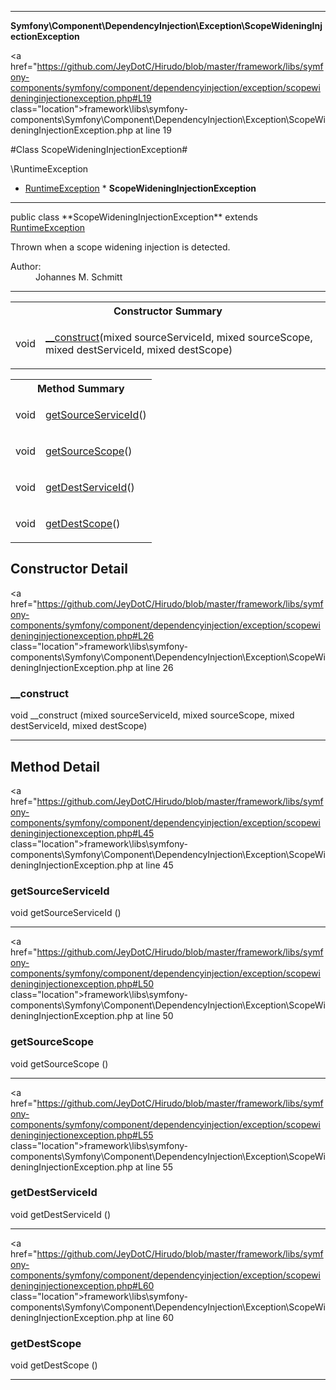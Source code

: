 
- - -

**Symfony\Component\DependencyInjection\Exception\ScopeWideningInjectionException**


<a href="https://github.com/JeyDotC/Hirudo/blob/master/framework/libs/symfony-components/symfony/component/dependencyinjection/exception/scopewideninginjectionexception.php#L19 class="location">framework\libs\symfony-components\Symfony\Component\DependencyInjection\Exception\ScopeWideningInjectionException.php at line 19</a>

#Class ScopeWideningInjectionException#

\RuntimeException
* <a href="https://github.com/JeyDotC/Hirudo-docs/blob/master/symfony/component/dependencyinjection/exception/runtimeexception.html">RuntimeException</a>
        * **ScopeWideningInjectionException**




- - -

<p class="signature">public  class **ScopeWideningInjectionException**
extends <a href="https://github.com/JeyDotC/Hirudo-docs/blob/master/symfony/component/dependencyinjection/exception/runtimeexception.html">RuntimeException</a>

</p>

<div class="comment" id="overview_description"><p>Thrown when a scope widening injection is detected.</p></div>

<dl>
<dt>Author:</dt>
<dd>Johannes M. Schmitt <schmittjoh@gmail.com></dd>
</dl>


- - -

<table id="summary_constructor">
<tr><th colspan="2">Constructor Summary</th></tr>
<tr>
<td><span class='k'></span> <span class='nx'>void</span></td>
<td class="description"><p class="name"><a href="#__construct">__construct</a>(mixed sourceServiceId, mixed sourceScope, mixed destServiceId, mixed destScope)</p></td>
</tr>
</table>

<table id="summary_method">
<tr><th colspan="2">Method Summary</th></tr>
<tr>
<td><span class='k'></span> <span class='nx'>void</span></td>
<td class="description"><p class="name"><a href="#getsourceserviceid">getSourceServiceId</a>()</p></td>
</tr>
<tr>
<td><span class='k'></span> <span class='nx'>void</span></td>
<td class="description"><p class="name"><a href="#getsourcescope">getSourceScope</a>()</p></td>
</tr>
<tr>
<td><span class='k'></span> <span class='nx'>void</span></td>
<td class="description"><p class="name"><a href="#getdestserviceid">getDestServiceId</a>()</p></td>
</tr>
<tr>
<td><span class='k'></span> <span class='nx'>void</span></td>
<td class="description"><p class="name"><a href="#getdestscope">getDestScope</a>()</p></td>
</tr>
</table>

<h2 id="detail_method">Constructor Detail</h2>

<a href="https://github.com/JeyDotC/Hirudo/blob/master/framework/libs/symfony-components/symfony/component/dependencyinjection/exception/scopewideninginjectionexception.php#L26 class="location">framework\libs\symfony-components\Symfony\Component\DependencyInjection\Exception\ScopeWideningInjectionException.php at line 26</a>

<h3 id="__construct">__construct</h3>
<span class='k'></span> <span class='nx'>void</span> <span class='nf'>__construct</span> (mixed sourceServiceId, mixed sourceScope, mixed destServiceId, mixed destScope)

<div class="details">
</div>

- - -

<h2 id="detail_method">Method Detail</h2>

<a href="https://github.com/JeyDotC/Hirudo/blob/master/framework/libs/symfony-components/symfony/component/dependencyinjection/exception/scopewideninginjectionexception.php#L45 class="location">framework\libs\symfony-components\Symfony\Component\DependencyInjection\Exception\ScopeWideningInjectionException.php at line 45</a>

<h3 id="getSourceServiceId()">getSourceServiceId</h3>
<span class='k'></span> <span class='nx'>void</span> <span class='nf'>getSourceServiceId</span> ()

<div class="details">
</div>

- - -


<a href="https://github.com/JeyDotC/Hirudo/blob/master/framework/libs/symfony-components/symfony/component/dependencyinjection/exception/scopewideninginjectionexception.php#L50 class="location">framework\libs\symfony-components\Symfony\Component\DependencyInjection\Exception\ScopeWideningInjectionException.php at line 50</a>

<h3 id="getSourceScope()">getSourceScope</h3>
<span class='k'></span> <span class='nx'>void</span> <span class='nf'>getSourceScope</span> ()

<div class="details">
</div>

- - -


<a href="https://github.com/JeyDotC/Hirudo/blob/master/framework/libs/symfony-components/symfony/component/dependencyinjection/exception/scopewideninginjectionexception.php#L55 class="location">framework\libs\symfony-components\Symfony\Component\DependencyInjection\Exception\ScopeWideningInjectionException.php at line 55</a>

<h3 id="getDestServiceId()">getDestServiceId</h3>
<span class='k'></span> <span class='nx'>void</span> <span class='nf'>getDestServiceId</span> ()

<div class="details">
</div>

- - -


<a href="https://github.com/JeyDotC/Hirudo/blob/master/framework/libs/symfony-components/symfony/component/dependencyinjection/exception/scopewideninginjectionexception.php#L60 class="location">framework\libs\symfony-components\Symfony\Component\DependencyInjection\Exception\ScopeWideningInjectionException.php at line 60</a>

<h3 id="getDestScope()">getDestScope</h3>
<span class='k'></span> <span class='nx'>void</span> <span class='nf'>getDestScope</span> ()

<div class="details">
</div>

- - -

